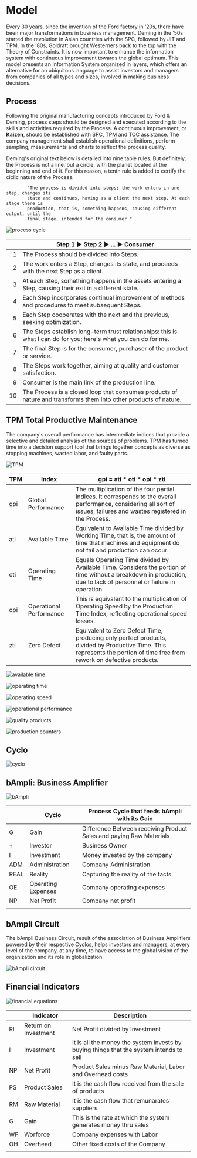 # Model

Every 30 years, since the invention of the Ford factory in ‘20s, there have been major transformations in business management. Deming in the ‘50s started the revolution in Asian countries with the SPC, followed by JIT and TPM. In the ‘80s, Goldratt brought Westerners back to the top with the Theory of Constraints. It is now important to enhance the information
system with continuous improvement towards the global optimum. This model presents an Information System organized in layers, which offers an alternative for an ubiquitous language to assist investors and managers from companies of all types and sizes, involved in making business decisions.

## Process

Following the original manufacturing concepts introduced by Ford & Deming, process steps should be designed and executed according to the skills and activities required by the Process. A continuous improvement, or **Kaizen**, should be established with SPC, TPM and TOC assistance. The company management shall establish operational definitions, perform sampling, measurements and charts to reflect the process quality.

Deming's original text below is detailed into nine table rules. But definitely, the Process is not a line, but a circle, with the planet located at the beginning and end of it. For this reason, a tenth rule is added to certify the ciclic nature of the Process.

```
        "The process is divided into steps; the work enters in one step, changes its
        state and continues, having as a client the next step. At each stage there is
        production, that is, something happens, causing different output, until the
        final stage, intended for the consumer."
```
![process cycle](https://user-images.githubusercontent.com/86032/171902647-9e3dbf29-dc17-4d88-be9f-1109ef46426f.png)

|    | Step 1 ► Step 2 ► ... ► Consumer |
|---:|-----------------------------------------------|
| 1  | The Process should be divided into Steps. |
| 2  | The work enters a Step, changes its state, and proceeds with the next Step as a client. |
| 3  | At each Step, something happens in the assets entering a Step, causing their exit in a different state. |
| 4  | Each Step incorporates continual improvement of methods and procedures to meet subsequent Steps. |
| 5  | Each Step cooperates with the next and the previous, seeking optimization.  |
| 6  | The Steps establish long-term trust relationships: this is what I can do for you; here's what you can do for me.  |
| 7  | The final Step is for the consumer, purchaser of the product or service.|
| 8  | The Steps work together, aiming at quality and customer satisfaction.|
| 9  | Consumer is the main link of the production line. |
| 10 | The Process is a closed loop that consumes products of nature and transforms them into other products of nature.|


## TPM Total Productive Maintenance

The company's overall performance has intermediate indices that provide a selective and detailed analysis of the sources of problems. TPM has turned time into a decision support tool that brings together concepts as diverse as stopping machines, wasted labor, and faulty parts.

![TPM](https://user-images.githubusercontent.com/86032/171900614-65f44b36-b1fb-446e-a0c6-eb1e28ca89cd.png)

|  TPM    |    Index         | gpi = ati * oti * opi * zti                       |
|-----|-------------------------------|---------------------------------------------------|
| gpi | Global Performance      | The multiplication of the four partial indices. It corresponds to the overall performance, considering all sort of issues, failures and wastes registered in the Process. |
| ati | Available Time          | Equivalent to Available Time divided by Working Time, that is, the amount of time that machines and equipment do not fail and production can occur. |
| oti | Operating Time          | Equals Operating Time divided by Available Time. Considers the portion of time without a breakdown in production, due to lack of personnel or failure in operation.  |
| opi | Operational Performance | This is equivalent to the multiplication of Operating Speed by the Production Time Index, reflecting operational speed losses.  |
| zti | Zero Defect             | Equivalent to Zero Defect Time, producing only perfect products, divided by Productive Time. This represents the portion of time free from rework on defective products.  |



![available time](https://user-images.githubusercontent.com/86032/171900684-870706e2-d881-44f0-bc12-bae3f847b015.png)

![operating time](https://user-images.githubusercontent.com/86032/171900860-465be02f-0fb0-4189-8d5f-fce0fc0ef21a.png)

![operating speed](https://user-images.githubusercontent.com/86032/171900984-c8b588b9-60cd-4bfa-bab1-6e2490639329.png)

![operational performance](https://user-images.githubusercontent.com/86032/171901074-00076062-cd99-4a7f-9863-f791bec466c4.png)

![quality products](https://user-images.githubusercontent.com/86032/171901148-dbb6edf8-a98a-4999-a459-9c14d2d1ce4d.png)

![production counters](https://user-images.githubusercontent.com/86032/171901209-c9406bd5-7eed-45de-ab1a-806e3d32b092.png)

## Cyclo

![cyclo](https://user-images.githubusercontent.com/86032/171902727-ee3eff2e-f25f-418c-8e2f-78ff99640161.png)

## bAmpli: Business Amplifier

![bAmpli](https://user-images.githubusercontent.com/86032/171903220-8b2912cd-c474-45dd-bae3-7bc128aa36d8.png)

|      | Cyclo              | Process Cycle that feeds bAmpli with its Gain                       |
|------|--------------------|---------------------------------------------------------------------|
| G    | Gain               | Difference Between receiving Product Sales and paying Raw Materials |
| +    | Investor           | Business Owner                                                      |
| I    | Investment         | Money invested by the company                                       |
| ADM  | Administration     | Company Administration                                              |
| REAL | Reality            | Capturing the reality of the facts                                  |
| OE   | Operating Expenses | Company operating expenses                                          |
| NP   | Net Profit         | Company net profit                                                  |
|      |                    |                                                                     |

## bAmpli Circuit

The bAmpli Business Circuit, result of the association of Business Amplifiers powered by their respective Cyclos, helps investors and managers, at every level of the company, at any time, to have access to the global vision of the organization and its role in globalization.

![bAmpli circuit](https://user-images.githubusercontent.com/86032/171904017-c9ba63e8-c650-4a0e-8f3c-38e1bf8694ce.png)

## Financial Indicators

![financial equations](https://user-images.githubusercontent.com/86032/171903425-d14a8a7f-f16a-48e6-abcb-eee9c253c0da.png)

|    | Indicator            | Description                                                                             |
|----|----------------------|-----------------------------------------------------------------------------------------|
| RI | Return on Investment | Net Profit divided by Investment                                                        |
| I  | Investment           | It is all the money the system invests by buying things that the system intends to sell |
| NP | Net Profit           | Product Sales minus Raw Material, Labor and Overhead costs                              |
| PS | Product Sales        | It is the cash flow received from the sale of products                                  |
| RM | Raw Material         | It is the cash flow that remunarates suppliers                                          |
| G  | Gain                 | This is the rate at which the system generates money thru sales                         |
| WF | Worforce             | Company expenses with Labor                                                             |
| OH | Overhead             | Other fixed costs of the Company                                                        |
|    |                      |                                                                                         |

